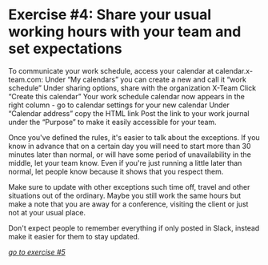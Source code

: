 # Exercise #4: Share your usual working hours with your team and set expectations

To communicate your work schedule, access your calendar at calendar.x-team.com:
Under “My calendars” you can create a new and call it “work schedule”
Under sharing options, share with the organization X-Team
Click “Create this calendar”
Your work schedule calendar now appears in the right column - go to calendar settings for your new calendar
Under “Calendar address” copy the HTML link
Post the link to your work journal under the “Purpose” to make it easily accessible for your team.

Once you've defined the rules, it's easier to talk about the exceptions.  If you know in advance that on a certain day you will need to start more than 30 minutes later than normal, or will have some period of unavailability in the middle, let your team know.
Even if you're just running a little later than normal, let people know because it shows that you respect them.

Make sure to update with other exceptions such time off, travel and other situations out of the ordinary. Maybe you still work the same hours but make a note that you are away for a conference, visiting the client or just not at your usual place.


Don't expect people to remember everything if only posted in Slack, instead make it easier for them to stay updated.

[_go to exercise #5_](ex5%20Choose%20a%20day%20when%20you%20will%20start%2030.md)